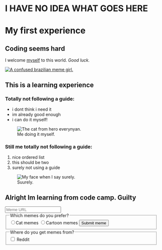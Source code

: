 # I HAVE NO IDEA WHAT GOES HERE
<html>
  <body>
    <main>
      <h1><strong>My first experience</strong></h1>
      <section>
      <h2>Coding seems hard</h2>
      <!-- TODO: This is my commentary i suppose -->
      <p>I welcome <a href="https://x.com/willsgardevoir/status/1836760649868644374" target="_blank">myself</a> to this world. <em>Good luck.</em></p>
      <a href="https://x.com/punchingcat">
        <img src="https://pbs.twimg.com/media/GRzlb2PXsAA6EiX.jpg" alt="A confused brazilian meme girl.">
      </a>
      </section>
      <section>
        <h2>This is a learning experience</h2>
        <h3>Totally not following a guide:</h3>
        <ul>
          <li>i dont think i need it</li>
          <li>im already good enough</li>
          <li>i can do it myself!</li>
        </ul>
        <figure>
        <img src="https://static.wikia.nocookie.net/azumanga/images/6/6a/Chiyo_father2.png/revision/latest?cb=20130903212750" alt="The cat from hero everynyan.">
          <figcaption>Me doing it myself.</figcaption>
        </figure>
        <h3>Still me totally not following a guide:</h3>
        <ol>
          <li>nice ordered list</li>
          <li>this should be two</li>
          <li>surely not using a guide</li>
        </ol>
        <figure>
          <img src="https://media.tenor.com/NQDUwW5K5aAAAAAM/surely-xqc.gif" alt="My face when I say surely.">
          <figcaption>Suurely.</figcaption>
        </figure>
      </section>
      <section>
        <h2>Alright Im learning from code camp. Guilty</h2>
        <form action="https://freecatphotoapp.com/submit-cat-photo">
          <input type="text" name="memeurl" placeholder="Meme URL" required>
          <fieldset>
            <legend>Which memes do you prefer?</legend>
          <label><input type="radio" id="catmemes" name="memes" value="memes">Cat memes</label>
          <label><input type="radio" id="cartoonmemes" name="memes" value="cartoonmemes">Cartoon memes</label>
          <button type="submit">Submit meme</button>
          </fieldset>
          <fieldset>
            <legend>Where do you get memes from?</legend>
            <input type="checkbox" id="reddit" name="obtain"> <label for="reddit">Reddit</label>
            </fieldset>
        </form>
    </main>
  </body>
</html>
